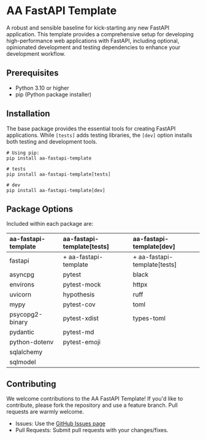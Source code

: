 # AA FastAPI Template

A robust and sensible baseline for kick-starting any new FastAPI application. This template provides a comprehensive setup for developing high-performance web applications with FastAPI, including optional, opinionated development and testing dependencies to enhance your development workflow.

## Prerequisites

- Python 3.10 or higher
- pip (Python package installer)

## Installation

The base package provides the essential tools for creating FastAPI applications. While `[tests]` adds testing libraries, the `[dev]` option installs both testing and development tools.

    # Using pip:
    pip install aa-fastapi-template

    # tests
    pip install aa-fastapi-template[tests]

    # dev
    pip install aa-fastapi-template[dev]

## Package Options

Included within each package are:

| aa-fastapi-template         | aa-fastapi-template[tests]       | aa-fastapi-template[dev]           |
| :---                | :---       | :--- |
| fastapi                    | + aa-fastapi-template         | + aa-fastapi-template[tests] |
| asyncpg              | pytest      | black             |
| environs             | pytest-mock | httpx         |
| uvicorn              | hypothesis  | ruff         |
| mypy                 | pytest-cov  | toml          |
| psycopg2-binary      | pytest-xdist | types-toml        |
| pydantic             | pytest-md   |               |
| python-dotenv        | pytest-emoji |              |
| sqlalchemy           |             |               |
| sqlmodel             |             |               |

## Contributing

We welcome contributions to the AA FastAPI Template! If you'd like to contribute, please fork the repository and use a feature branch. Pull requests are warmly welcome.

- Issues: Use the [GitHub Issues page](https://github.com/aaron-imbrock/aa-fastapi-template/issues)
- Pull Requests: Submit pull requests with your changes/fixes.
